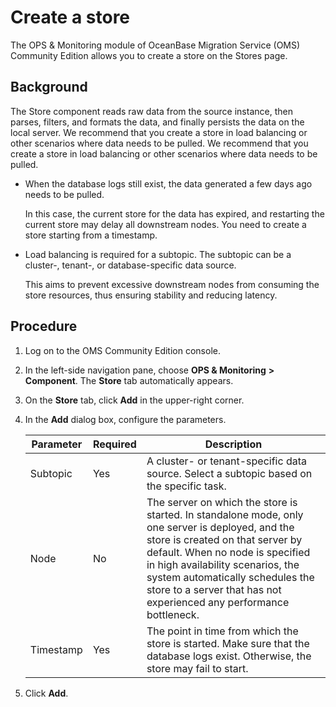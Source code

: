 # Create a store

The OPS & Monitoring module of OceanBase Migration Service (OMS) Community Edition allows you to create a store on the Stores page.

## Background

The Store component reads raw data from the source instance, then parses, filters, and formats the data, and finally persists the data on the local server. We recommend that you create a store in load balancing or other scenarios where data needs to be pulled. We recommend that you create a store in load balancing or other scenarios where data needs to be pulled.

* When the database logs still exist, the data generated a few days ago needs to be pulled.

   In this case, the current store for the data has expired, and restarting the current store may delay all downstream nodes. You need to create a store starting from a timestamp.

* Load balancing is required for a subtopic. The subtopic can be a cluster-, tenant-, or database-specific data source.

   This aims to prevent excessive downstream nodes from consuming the store resources, thus ensuring stability and reducing latency.

## Procedure

1. Log on to the OMS Community Edition console.

2. In the left-side navigation pane, choose **OPS & Monitoring** **>** **Component**. The **Store** tab automatically appears.

3. On the **Store** tab, click **Add** in the upper-right corner.

4. In the **Add** dialog box, configure the parameters.

   | Parameter | Required | Description |
   |-----------|------|------------------------------------------------------------------------------------------------|
   | Subtopic | Yes | A cluster- or tenant-specific data source. Select a subtopic based on the specific task.  |
   | Node | No | The server on which the store is started. In standalone mode, only one server is deployed, and the store is created on that server by default. When no node is specified in high availability scenarios, the system automatically schedules the store to a server that has not experienced any performance bottleneck.  |
   | Timestamp | Yes | The point in time from which the store is started. Make sure that the database logs exist. Otherwise, the store may fail to start.  |

5. Click **Add**.
